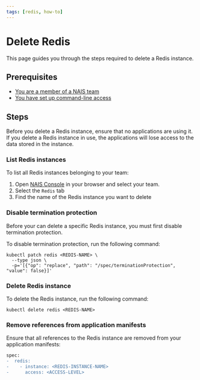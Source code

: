 ```yaml
---
tags: [redis, how-to]
---
```


# Delete Redis

This page guides you through the steps required to delete a Redis instance.

## Prerequisites

- [You are a member of a NAIS team](../../../explanations/team.md)
- [You have set up command-line access](../../../operate/how-to/command-line-access.md)

## Steps

Before you delete a Redis instance, ensure that no applications are using it.
If you delete a Redis instance in use, the applications will lose access to the data stored in the instance.

### List Redis instances

To list all Redis instances belonging to your team:

1. Open [NAIS Console](https://console.<<tenant()>>.cloud.nais.io) in your browser and select your team.
2. Select the `Redis` tab
3. Find the name of the Redis instance you want to delete

### Disable termination protection

Before your can delete a specific Redis instance, you must first disable termination protection.

To disable termination protection, run the following command:

```shell
kubectl patch redis <REDIS-NAME> \
  --type json \
  -p='[{"op": "replace", "path": "/spec/terminationProtection", "value": false}]'
```

### Delete Redis instance

To delete the Redis instance, run the following command:

```shell
kubectl delete redis <REDIS-NAME>
```

### Remove references from application manifests

Ensure that all references to the Redis instance are removed from your application manifests:

```diff title="app.yaml"
spec:
-  redis:
-    - instance: <REDIS-INSTANCE-NAME>
-      access: <ACCESS-LEVEL>
```

